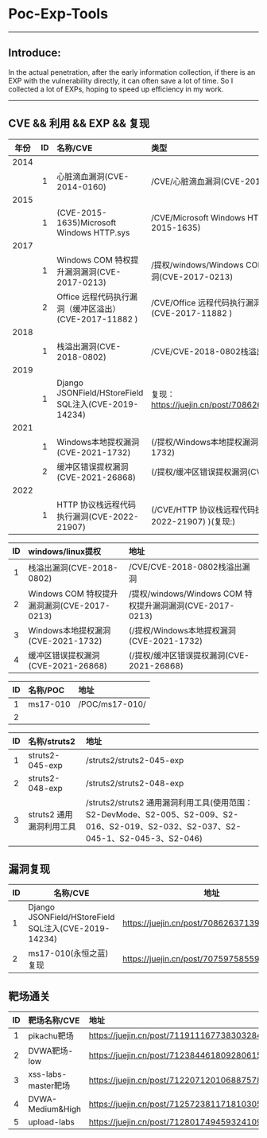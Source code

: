 #  Poc-Exp-Tools
----
## Introduce:
   In the actual penetration, after the early information collection, if there is an EXP with the vulnerability directly, it can often save a lot of time. So I collected a lot of EXPs, hoping to speed up efficiency in my work.

----

## CVE && 利用 && EXP && 复现
| 年份        | ID        | 名称/CVE|   类型  | 
|:----------:|:----------:|:------------- |:------------------- |
|     2014      |           |       |            |
|           |     1      |  心脏滴血漏洞(CVE-2014-0160)     |         /CVE/心脏滴血漏洞(CVE-2014-0160)   |
|     2015      |           |       |            |
|           |     1      |  (CVE-2015-1635)Microsoft Windows HTTP.sys     |         /CVE/Microsoft Windows HTTP.sys(CVE-2015-1635)   |
|     2017      |           |       |            |
|           |     1      |  Windows COM 特权提升漏洞漏洞(CVE-2017-0213)     |         /提权/windows/Windows COM 特权提升漏洞漏洞(CVE-2017-0213)   |
|           |     2      |  Office 远程代码执行漏洞（缓冲区溢出）(CVE-2017-11882 )     |         /CVE/Office 远程代码执行漏洞（缓冲区溢出）(CVE-2017-11882 )   |
|     2018      |           |       |            |
|           |     1      |  栈溢出漏洞(CVE-2018-0802)     |          /CVE/CVE-2018-0802栈溢出漏洞 |
|     2019      |           |       |            |
|           |     1      |  Django JSONField/HStoreField SQL注入(CVE-2019-14234)     |         复现：https://juejin.cn/post/7086263713908391944  |
|     2021      |           |       |            |
|           |     1      |  Windows本地提权漏洞(CVE-2021-1732)      |         (/提权/Windows本地提权漏洞(CVE-2021-1732)  |
|           |     2      |  缓冲区错误提权漏洞(CVE-2021-26868)      |         (/提权/缓冲区错误提权漏洞(CVE-2021-26868) |
|     2022      |           |       |            |
|           |     1      |  HTTP 协议栈远程代码执行漏洞(CVE-2022-21907)      |         (/CVE/HTTP 协议栈远程代码执行漏洞(CVE-2022-21907) )(复现:)  |


| ID        | windows/linux提权|   地址  | 
|:----------:|:------------- |:------------------- |
|     1      |  栈溢出漏洞(CVE-2018-0802)     |          /CVE/CVE-2018-0802栈溢出漏洞 |
|     2      |  Windows COM 特权提升漏洞漏洞(CVE-2017-0213)     |         /提权/windows/Windows COM 特权提升漏洞漏洞(CVE-2017-0213)   |
|     3      |  Windows本地提权漏洞(CVE-2021-1732)      |         (/提权/Windows本地提权漏洞(CVE-2021-1732)  |
|     4      |  缓冲区错误提权漏洞(CVE-2021-26868)      |         (/提权/缓冲区错误提权漏洞(CVE-2021-26868) |


| ID        | 名称/POC|   地址  | 
|:----------:|:------------- |:------------------- |
|   1      |       ms17-010    |    /POC/ms17-010/        |
|      2     |         |          |

| ID        | 名称/struts2|   地址  | 
|:----------:|:------------- |:------------------- |
|   1      |       struts2-045-exp    |    /struts2/struts2-045-exp        |
|      2     |     struts2-048-exp     |     /struts2/struts2-048-exp     |
|      3    |     struts2 通用漏洞利用工具     |     /struts2/struts2 通用漏洞利用工具(使用范围：S2-DevMode、S2-005、S2-009、S2-016、S2-019、S2-032、S2-037、S2-045-1、S2-045-3、S2-046)     |


## 漏洞复现
| ID        | 名称/CVE|   地址  |
|----------|------------- |------------------- |
|     1      |  Django JSONField/HStoreField SQL注入(CVE-2019-14234)     |     https://juejin.cn/post/7086263713908391944  |
|     2      |  ms17-010(永恒之蓝)复现      |  https://juejin.cn/post/7075975855909896228  |

## 靶场通关
| ID         | 靶场名称/CVE       |   地址                                     | 
|:----------:|:-------------     |:-------------------                       |
| 1          |  pikachu靶场      |https://juejin.cn/post/7119111677383032846  |
| 2          |  DVWA靶场-low      |  https://juejin.cn/post/7123844618092806152  |
| 3          |  xss-labs-master靶场      |  https://juejin.cn/post/7122071201068875789  |
| 4          |  DVWA-Medium&High       |  https://juejin.cn/post/7125723811718103053  |
|5   |  upload-labs|    https://juejin.cn/post/7128017494593241096            |





